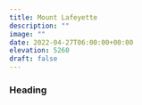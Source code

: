 ```yaml
---
title: Mount Lafeyette 
description: ""
image: ""
date: 2022-04-27T06:00:00+00:00
elevation: 5260
draft: false
---
```

### Heading 

